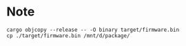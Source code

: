 # Note

```shell
cargo objcopy --release -- -O binary target/firmware.bin
cp ./target/firmware.bin /mnt/d/package/
```
